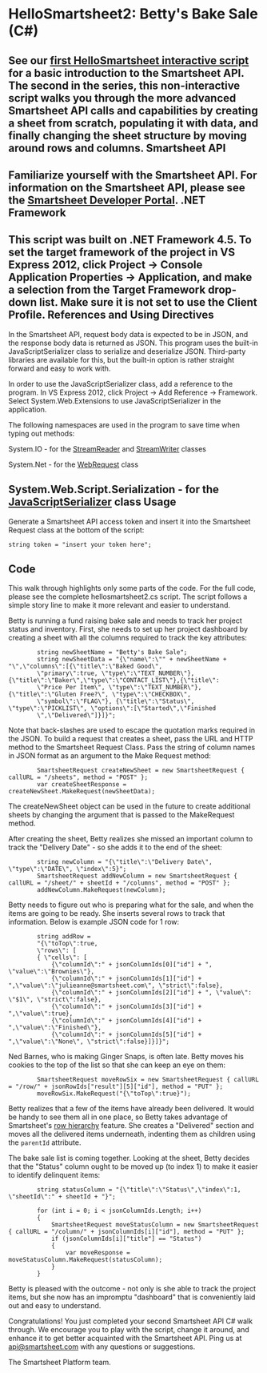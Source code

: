 HelloSmartsheet2: Betty's Bake Sale (C#)
===
See our [first HelloSmartsheet interactive script](https://github.com/smartsheet-platform/samples/blob/master/c%23/Hello%20Smartsheet/README.md) for a basic introduction to the Smartsheet API. The second in the series, this non-interactive script walks you through the more advanced Smartsheet API calls and capabilities by creating a sheet from scratch, populating it with data, and finally changing the sheet structure by moving around rows and columns.
Smartsheet API
---
Familiarize yourself with the Smartsheet API. For information on the Smartsheet API, please see the [Smartsheet Developer Portal](http://smartsheet.com/developers).
.NET Framework
---
This script was built on .NET Framework 4.5. To set the target framework of the project in VS Express 2012, click Project → Console Application Properties → Application, and make a selection from the Target Framework drop-down list. Make sure it is not set to use the Client Profile.
References and Using Directives
---
In the Smartsheet API, request body data is expected to be in JSON, and the response body data is returned as JSON. This program uses the built-in JavaScriptSerializer class to serialize and deserialize JSON. Third-party libraries are available for this, but the built-in option is rather straight forward and easy to work with.

In order to use the JavaScriptSerializer class, add a reference to the program. In VS Express 2012, click Project → Add Reference → Framework. Select System.Web.Extensions to use JavaScriptSerializer in the application. 

The following namespaces are used in the program to save time when typing out methods:

System.IO - for the [StreamReader](http://msdn.microsoft.com/en-us/library/system.io.streamreader.aspx) and [StreamWriter](http://msdn.microsoft.com/en-us/library/system.io.streamwriter.aspx) classes

System.Net - for the [WebRequest](http://msdn.microsoft.com/en-us/library/system.net.webrequest.aspx) class

System.Web.Script.Serialization - for the [JavaScriptSerializer](http://msdn.microsoft.com/en-us/library/system.web.script.serialization.javascriptserializer.aspx) class
Usage
---
Generate a Smartsheet API access token and insert it into the Smartsheet Request class at the bottom of the script:
            
	string token = "insert your token here";

Code
---
This walk through highlights only some parts of the code.  For the full code, please see the complete hellosmartsheet2.cs script.  The script follows a simple story line to make it more relevant and easier to understand.

Betty is running a fund raising bake sale and needs to track her project status and inventory.  First, she needs to set up her project dashboard by creating a sheet with all the columns required to track the key attributes:

            string newSheetName = "Betty's Bake Sale";
            string newSheetData = "{\"name\":\"" + newSheetName + "\",\"columns\":[{\"title\":\"Baked Good\",
			\"primary\":true, \"type\":\"TEXT_NUMBER\"},{\"title\":\"Baker\",\"type\":\"CONTACT_LIST\"},{\"title\":
			\"Price Per Item\", \"type\":\"TEXT_NUMBER\"}, {\"title\":\"Gluten Free?\", \"type\":\"CHECKBOX\", 
			\"symbol\":\"FLAG\"}, {\"title\":\"Status\", \"type\":\"PICKLIST\", \"options\":[\"Started\",\"Finished
			\",\"Delivered\"]}]}";

Note that back-slashes are used to escape the quotation marks required in the JSON. To build a request that creates a sheet, pass the URL and HTTP method to the Smartsheet Request Class. Pass the string of column names in JSON format as an argument to the Make Request method:

            SmartsheetRequest createNewSheet = new SmartsheetRequest { callURL = "/sheets", method = "POST" };
            var createSheetResponse = createNewSheet.MakeRequest(newSheetData);

The createNewSheet object can be used in the future to create additional sheets by changing the argument that is passed to the MakeRequest method.

After creating the sheet, Betty realizes she missed an important column to track the "Delivery Date" - so she adds it to the end of the sheet:

            string newColumn = "{\"title\":\"Delivery Date\", \"type\":\"DATE\", \"index\":5}";
            SmartsheetRequest addNewColumn = new SmartsheetRequest { callURL = "/sheet/" + sheetId + "/columns", method = "POST" };
            addNewColumn.MakeRequest(newColumn);

Betty needs to figure out who is preparing what for the sale, and when the items are going to be ready. She inserts several rows to track that information. Below is example JSON code for 1 row: 

            string addRow = 
			"{\"toTop\":true, 
			\"rows\": [
			{ \"cells\": [
				{\"columnId\":" + jsonColumnIds[0]["id"] + ", \"value\":\"Brownies\"}, 
				{\"columnId\":" + jsonColumnIds[1]["id"] + ",\"value\":\"julieanne@smartsheet.com\", \"strict\":false}, 
				{\"columnId\":" + jsonColumnIds[2]["id"] + ", \"value\": \"$1\", \"strict\":false}, 
				{\"columnId\":" + jsonColumnIds[3]["id"] + ",\"value\":true}, 
				{\"columnId\":" + jsonColumnIds[4]["id"] + ",\"value\":\"Finished\"}, 
				{\"columnId\":" + jsonColumnIds[5]["id"] + ",\"value\":\"None\", \"strict\":false}]}]}";
            
Ned Barnes, who is making Ginger Snaps, is often late. Betty moves his cookies to the top of the list so that she can keep an eye on them:

            SmartsheetRequest moveRowSix = new SmartsheetRequest { callURL = "/row/" + jsonRowIds["result"][5]["id"], method = "PUT" };
            moveRowSix.MakeRequest("{\"toTop\":true}");

Betty realizes that a few of the items have already been delivered. It would be handy to see them all in one place, so Betty takes advantage of Smartsheet's [row hierarchy](http://help.smartsheet.com/customer/portal/articles/504734-hierarchy-indenting-outdenting-rows) feature. She creates a "Delivered" section and moves all the delivered items underneath, indenting them as children using the <code>parentId</code> attribute.

The bake sale list is coming together. Looking at the sheet, Betty decides that the "Status" column ought to be moved up (to index 1) to make it easier to identify delinquent items:

            string statusColumn = "{\"title\":\"Status\",\"index\":1, \"sheetId\":" + sheetId + "}";

            for (int i = 0; i < jsonColumnIds.Length; i++)
            {
                SmartsheetRequest moveStatusColumn = new SmartsheetRequest { callURL = "/column/" + jsonColumnIds[i]["id"], method = "PUT" };
                if (jsonColumnIds[i]["title"] == "Status")
                {
                    var moveResponse = moveStatusColumn.MakeRequest(statusColumn);
                }
			}

Betty is pleased with the outcome - not only is she able to track the project items, but she now has an impromptu "dashboard" that is conveniently laid out and easy to understand.
	
Congratulations! You just completed your second Smartsheet API C# walk through. We encourage you to play with the script, change it around, and enhance it to get better acquainted with the Smartsheet API. Ping us at api@smartsheet.com with any questions or suggestions.

The Smartsheet Platform team. 
